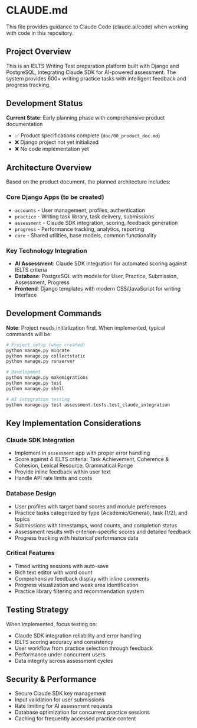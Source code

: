 # CLAUDE.md

This file provides guidance to Claude Code (claude.ai/code) when working with code in this repository.

## Project Overview

This is an IELTS Writing Test preparation platform built with Django and PostgreSQL, integrating Claude SDK for AI-powered assessment. The system provides 600+ writing practice tasks with intelligent feedback and progress tracking.

## Development Status

**Current State**: Early planning phase with comprehensive product documentation
- ✅ Product specifications complete (`doc/00_product_doc.md`)
- ❌ Django project not yet initialized
- ❌ No code implementation yet

## Architecture Overview

Based on the product document, the planned architecture includes:

### Core Django Apps (to be created)
- `accounts` - User management, profiles, authentication
- `practice` - Writing task library, task delivery, submissions
- `assessment` - Claude SDK integration, scoring, feedback generation
- `progress` - Performance tracking, analytics, reporting
- `core` - Shared utilities, base models, common functionality

### Key Technology Integration
- **AI Assessment**: Claude SDK integration for automated scoring against IELTS criteria
- **Database**: PostgreSQL with models for User, Practice, Submission, Assessment, Progress
- **Frontend**: Django templates with modern CSS/JavaScript for writing interface

## Development Commands

**Note**: Project needs initialization first. When implemented, typical commands will be:

```bash
# Project setup (when created)
python manage.py migrate
python manage.py collectstatic
python manage.py runserver

# Development
python manage.py makemigrations
python manage.py test
python manage.py shell

# AI integration testing
python manage.py test assessment.tests.test_claude_integration
```

## Key Implementation Considerations

### Claude SDK Integration
- Implement in `assessment` app with proper error handling
- Score against 4 IELTS criteria: Task Achievement, Coherence & Cohesion, Lexical Resource, Grammatical Range
- Provide inline feedback within user text
- Handle API rate limits and costs

### Database Design
- User profiles with target band scores and module preferences
- Practice tasks categorized by type (Academic/General), task (1/2), and topics
- Submissions with timestamps, word counts, and completion status
- Assessment results with criterion-specific scores and detailed feedback
- Progress tracking with historical performance data

### Critical Features
- Timed writing sessions with auto-save
- Rich text editor with word count
- Comprehensive feedback display with inline comments
- Progress visualization and weak area identification
- Practice library filtering and recommendation system

## Testing Strategy

When implemented, focus testing on:
- Claude SDK integration reliability and error handling
- IELTS scoring accuracy and consistency
- User workflow from practice selection through feedback
- Performance under concurrent users
- Data integrity across assessment cycles

## Security & Performance

- Secure Claude SDK key management
- Input validation for user submissions
- Rate limiting for AI assessment requests
- Database optimization for concurrent practice sessions
- Caching for frequently accessed practice content